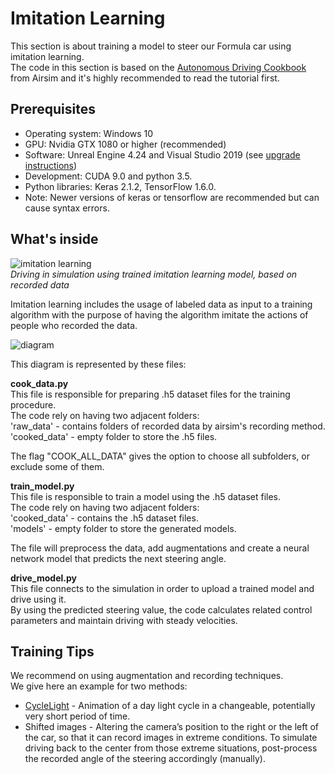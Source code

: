 # Imitation Learning  

This section is about training a model to steer our Formula car using imitation learning.  
The code in this section is based on the [Autonomous Driving Cookbook](https://github.com/Microsoft/AutonomousDrivingCookbook/tree/master/AirSimE2EDeepLearning) from Airsim and it's highly recommended to read the tutorial first.  

## Prerequisites  
* Operating system: Windows 10  
* GPU: Nvidia GTX 1080 or higher (recommended)  
* Software: Unreal Engine 4.24 and Visual Studio 2019 (see [upgrade instructions](../../docs/unreal_upgrade.md))  
* Development: CUDA 9.0 and python 3.5.  
* Python libraries: Keras 2.1.2, TensorFlow 1.6.0.  
* Note: Newer versions of keras or tensorflow are recommended but can cause syntax errors.  
  
## What's inside  
  
![imitation learning](https://github.com/microsoft/airsim/wiki/images/technion/imitation_learning_example.gif)  
*Driving in simulation using trained imitation learning model, based on recorded data*  

Imitation learning includes the usage of labeled data as input to a training algorithm with the purpose of having the algorithm imitate the actions of people who recorded the data.  

![diagram](https://github.com/microsoft/airsim/wiki/images/technion/imitation_diagram.PNG)

This diagram is represented by these files:  

**cook_data.py**  
This file is responsible for preparing .h5 dataset files for the training procedure.  
The code rely on having two adjacent folders:  
'raw_data' - contains folders of recorded data by airsim's recording method.  
'cooked_data' - empty folder to store the .h5 files.  

The flag "COOK_ALL_DATA" gives the option to choose all subfolders, or exclude some of them.  

**train_model.py**  
This file is responsible to train a model using the .h5 dataset files.  
The code rely on having two adjacent folders:  
'cooked_data' - contains the .h5 dataset files.  
'models' - empty folder to store the generated models.  

The file will preprocess the data, add augmentations and create a neural network model that predicts the next steering angle.  

**drive_model.py**  
This file connects to the simulation in order to upload a trained model and drive using it.  
By using the predicted steering value, the code calculates related control parameters and maintain driving with steady velocities.

## Training Tips  
We recommend on using augmentation and recording techniques.  
We give here an example for two methods:  
- [CycleLight](https://github.com/Microsoft/AirSim/wiki/graphic_features) - Animation of a day light cycle in a changeable, potentially very short period of time.  
- Shifted images - Altering the camera’s position to the right or the left of the car, so that it can record images in extreme conditions. To simulate driving back to the center from those extreme situations, post-process the recorded angle of the steering accordingly (manually).  
